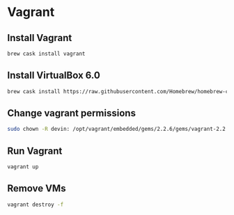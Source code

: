 # Vagrant

## Install Vagrant

```bash
brew cask install vagrant
```

## Install VirtualBox 6.0

```bash
brew cask install https://raw.githubusercontent.com/Homebrew/homebrew-cask/7e703e0466a463fe26ab4e253e28baa9c20d5f36/Casks/virtualbox.rb
```

## Change vagrant permissions

```bash
sudo chown -R devin: /opt/vagrant/embedded/gems/2.2.6/gems/vagrant-2.2.6
```

## Run Vagrant

```bash
vagrant up
```

## Remove VMs

```bash
vagrant destroy -f
```

